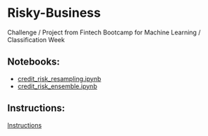 # Risky-Business
Challenge / Project from Fintech Bootcamp for Machine Learning / Classification Week


## Notebooks:

- [credit_risk_resampling.ipynb](credit_risk_resampling.ipynb)
- [credit_risk_ensemble.ipynb](credit_risk_ensemble.ipynb)

## Instructions: 

[Instructions](Instructions.md)
